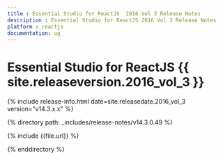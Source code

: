 ```yaml
---
title : Essential Studio for ReactJS  2016 Vol 3 Release Notes
description : Essential Studio for ReactJS 2016 Vol 3 Release Notes
platform : reactjs
documentation: ug
---
```


# Essential Studio for ReactJS {{ site.releaseversion.2016_vol_3 }}

{% include release-info.html date=site.releasedate.2016_vol_3 version="v14.3.x.x" %} 

{% directory path: _includes/release-notes/v14.3.0.49 %}

{% include {{file.url}} %}

{% enddirectory %}